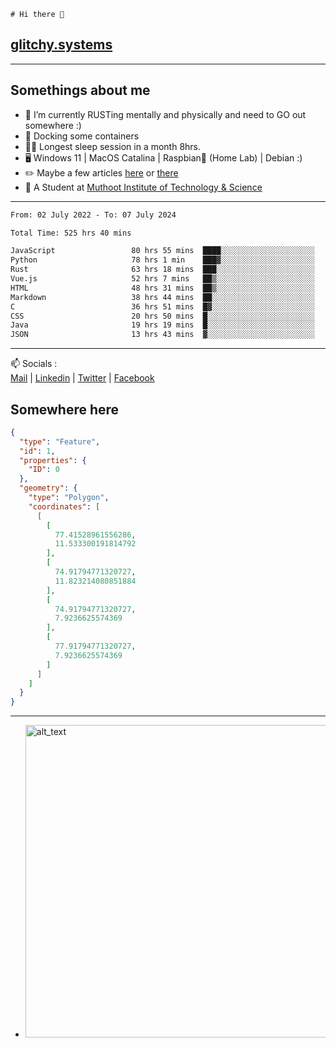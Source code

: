 ```
# Hi there 👋
```
## [glitchy.systems](https://glitchy.systems)
---

## Somethings about me



- 🌱 I’m currently RUSTing mentally and physically and need to GO out somewhere :)
- 🐋 Docking some containers
- 😶‍🌫️ Longest sleep session in a month 8hrs.
- 🖥️ Windows 11 | MacOS Catalina | Raspbian🥧 (Home Lab) | Debian :)
- ✏️ Maybe a few articles [here](https://medium.com/@advaithnarayanan8) or [there](https://medium.com/@advaithnarayanan8)
- 📑 A Student at [Muthoot Institute of Technology & Science](https://mgmits.ac.in/)



---

<!--START_SECTION:waka-->

```txt
From: 02 July 2022 - To: 07 July 2024

Total Time: 525 hrs 40 mins

JavaScript                 80 hrs 55 mins  ████░░░░░░░░░░░░░░░░░░░░░   15.39 %
Python                     78 hrs 1 min    ███▓░░░░░░░░░░░░░░░░░░░░░   14.84 %
Rust                       63 hrs 18 mins  ███░░░░░░░░░░░░░░░░░░░░░░   12.04 %
Vue.js                     52 hrs 7 mins   ██▒░░░░░░░░░░░░░░░░░░░░░░   09.92 %
HTML                       48 hrs 31 mins  ██▒░░░░░░░░░░░░░░░░░░░░░░   09.23 %
Markdown                   38 hrs 44 mins  ██░░░░░░░░░░░░░░░░░░░░░░░   07.37 %
C                          36 hrs 51 mins  █▓░░░░░░░░░░░░░░░░░░░░░░░   07.01 %
CSS                        20 hrs 50 mins  █░░░░░░░░░░░░░░░░░░░░░░░░   03.97 %
Java                       19 hrs 19 mins  █░░░░░░░░░░░░░░░░░░░░░░░░   03.68 %
JSON                       13 hrs 43 mins  ▓░░░░░░░░░░░░░░░░░░░░░░░░   02.61 %
```

<!--END_SECTION:waka-->

---

📫 Socials :<br>
[Mail](mailto:advaith@glitchy.systems) | [Linkedin](https://www.linkedin.com/in/advaith-narayanan-a72152214/) | [Twitter](https://twitter.com/advaithnarayan) | [Facebook](https://screenmessage.com/qinq)

## Somewhere here

```geojson
{
  "type": "Feature",
  "id": 1,
  "properties": {
    "ID": 0
  },
  "geometry": {
    "type": "Polygon",
    "coordinates": [
      [
        [
          77.41528961556286,
          11.533300191814792
        ],
        [
          74.91794771320727,
          11.823214080851884
        ],
        [
          74.91794771320727,
          7.9236625574369
        ],
        [
          77.91794771320727,
          7.9236625574369
        ]
      ]
    ]
  }
}
```


--- 
- [<img alt="alt_text" width="500px" src="https://valid.x86.fr/cache/banner/xv24bv-6.png" />](https://valid.x86.fr/xv24bv)


